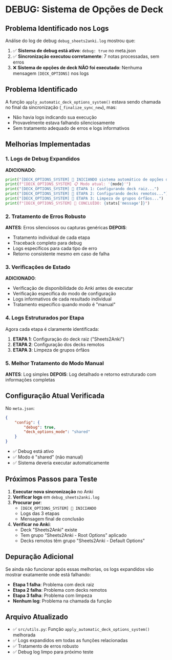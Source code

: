 # DEBUG: Sistema de Opções de Deck

## Problema Identificado nos Logs

Análise do log de debug `debug_sheets2anki.log` mostrou que:

1. ✅ **Sistema de debug está ativo**: `debug: true` no meta.json
2. ✅ **Sincronização executou corretamente**: 7 notas processadas, sem erros
3. ❌ **Sistema de opções de deck NÃO foi executado**: Nenhuma mensagem `[DECK_OPTIONS]` nos logs

## Problema Identificado

A função `apply_automatic_deck_options_system()` estava sendo chamada no final da sincronização (`_finalize_sync_new`), mas:

- Não havia logs indicando sua execução
- Provavelmente estava falhando silenciosamente
- Sem tratamento adequado de erros e logs informativos

## Melhorias Implementadas

### 1. Logs de Debug Expandidos

**ADICIONADO**:
```python
print("[DECK_OPTIONS_SYSTEM] 🚀 INICIANDO sistema automático de opções de deck...")
print(f"[DECK_OPTIONS_SYSTEM] 📋 Modo atual: '{mode}'")
print("[DECK_OPTIONS_SYSTEM] 🎯 ETAPA 1: Configurando deck raiz...")
print("[DECK_OPTIONS_SYSTEM] 🎯 ETAPA 2: Configurando decks remotos...")  
print("[DECK_OPTIONS_SYSTEM] 🎯 ETAPA 3: Limpeza de grupos órfãos...")
print(f"[DECK_OPTIONS_SYSTEM] 🎉 CONCLUÍDO: {stats['message']}")
```

### 2. Tratamento de Erros Robusto

**ANTES**: Erros silenciosos ou capturas genéricas
**DEPOIS**: 
- Tratamento individual de cada etapa
- Traceback completo para debug
- Logs específicos para cada tipo de erro
- Retorno consistente mesmo em caso de falha

### 3. Verificações de Estado

**ADICIONADO**:
- Verificação de disponibilidade do Anki antes de executar
- Verificação específica do modo de configuração
- Logs informativos de cada resultado individual
- Tratamento específico quando modo é "manual"

### 4. Logs Estruturados por Etapa

Agora cada etapa é claramente identificada:

1. **ETAPA 1**: Configuração do deck raiz ("Sheets2Anki")
2. **ETAPA 2**: Configuração dos decks remotos  
3. **ETAPA 3**: Limpeza de grupos órfãos

### 5. Melhor Tratamento do Modo Manual

**ANTES**: Log simples
**DEPOIS**: Log detalhado e retorno estruturado com informações completas

## Configuração Atual Verificada

No `meta.json`:
```json
{
    "config": {
        "debug": true,
        "deck_options_mode": "shared"
    }
}
```

- ✅ Debug está ativo
- ✅ Modo é "shared" (não manual)  
- ✅ Sistema deveria executar automaticamente

## Próximos Passos para Teste

1. **Executar nova sincronização** no Anki
2. **Verificar logs** em `debug_sheets2anki.log`
3. **Procurar por**:
   - `[DECK_OPTIONS_SYSTEM] 🚀 INICIANDO`
   - Logs das 3 etapas 
   - Mensagem final de conclusão
4. **Verificar no Anki**:
   - Deck "Sheets2Anki" existe
   - Tem grupo "Sheets2Anki - Root Options" aplicado
   - Decks remotos têm grupo "Sheets2Anki - Default Options"

## Depuração Adicional

Se ainda não funcionar após essas melhorias, os logs expandidos vão mostrar exatamente onde está falhando:

- **Etapa 1 falha**: Problema com deck raiz
- **Etapa 2 falha**: Problema com decks remotos  
- **Etapa 3 falha**: Problema com limpeza
- **Nenhum log**: Problema na chamada da função

## Arquivo Atualizado

- ✅ `src/utils.py`: Função `apply_automatic_deck_options_system()` melhorada
- ✅ Logs expandidos em todas as funções relacionadas
- ✅ Tratamento de erros robusto
- ✅ Debug log limpo para próximo teste
